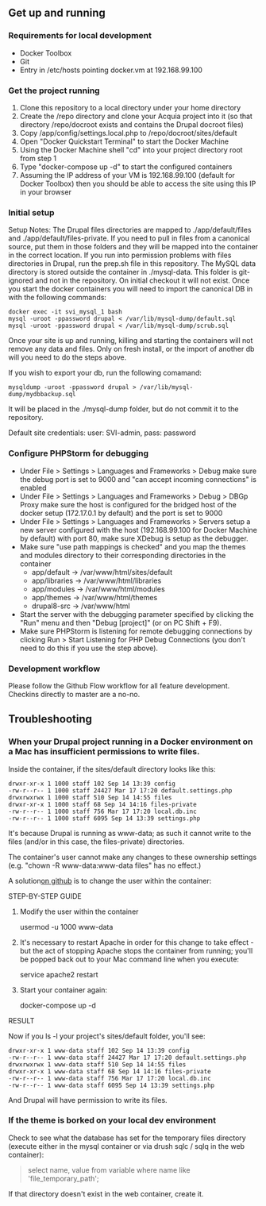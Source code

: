 ## Get up and running

### Requirements for local development

- Docker Toolbox
- Git
- Entry in /etc/hosts pointing docker.vm at 192.168.99.100

### Get the project running

1. Clone this repository to a local directory under your home directory
2. Create the /repo directory and clone your Acquia project into it (so that directory /repo/docroot exists and contains the Drupal docroot files)
3. Copy /app/config/settings.local.php to /repo/docroot/sites/default
4. Open "Docker Quickstart Terminal" to start the Docker Machine
5. Using the Docker Machine shell "cd" into your project directory root from step 1
6. Type "docker-compose up -d" to start the configured containers
7. Assuming the IP address of your VM is 192.168.99.100 (default for Docker Toolbox) then you should be able to access
the site using this IP in your browser

### Initial setup

Setup Notes:
The Drupal files directories are mapped to ./app/default/files and ./app/default/files-private. If you need to pull in
files from a canonical source, put them in those folders and they will be mapped into the container in the correct
location.
If you run into permission problems with files directories in Drupal, run the prep.sh file in this repository.
The MySQL data directory is stored outside the container in ./mysql-data. This folder is git-ignored and not in the
repository. On initial checkout it will not exist. Once you start the docker containers you will need to import the
canonical DB in with the following commands:

    docker exec -it svi_mysql_1 bash
    mysql -uroot -ppassword drupal < /var/lib/mysql-dump/default.sql
    mysql -uroot -ppassword drupal < /var/lib/mysql-dump/scrub.sql

Once your site is up and running, killing and starting the containers will not remove any data and files. Only on fresh
install, or the import of another db will you need to do the steps above.

If you wish to export your db, run the following comamand:

    mysqldump -uroot -ppassword drupal > /var/lib/mysql-dump/mydbbackup.sql

It will be placed in the ./mysql-dump folder, but do not commit it to the repository.

Default site credentials: user: SVI-admin, pass: password

### Configure PHPStorm for debugging

- Under File > Settings > Languages and Frameworks > Debug make sure the debug port is set to 9000 and "can accept
incoming connections" is enabled
- Under File > Settings > Languages and Frameworks > Debug > DBGp Proxy make sure the host is configured for the bridged
host of the docker setup (172.17.0.1 by default) and the port is set to 9000
- Under File > Settings > Languages and Frameworks > Servers setup a new server configured with the host (192.168.99.100
for Docker Machine by default) with port 80, make sure XDebug is setup as the debugger.
- Make sure "use path mappings is checked" and you map the themes and modules directory to their corresponding
directories in the container
    - app/default -> /var/www/html/sites/default
    - app/libraries -> /var/www/html/libraries
    - app/modules -> /var/www/html/modules
    - app/themes -> /var/www/html/themes
    - drupal8-src -> /var/www/html
- Start the server with the debugging parameter specified by clicking the "Run" menu and then "Debug [project]" (or on
PC Shift + F9).
- Make sure PHPStorm is listening for remote debugging connections by clicking Run > Start Listening for PHP Debug
Connections (you don't need to do this if you use the step above).

### Development workflow

Please follow the Github Flow workflow for all feature development. Checkins directly to master are a no-no.

## Troubleshooting

### When your Drupal project running in a Docker environment on a Mac has insufficient permissions to write files.

Inside the container, if the sites/default directory looks like this:

    drwxr-xr-x 1 1000 staff 102 Sep 14 13:39 config
    -rw-r--r-- 1 1000 staff 24427 Mar 17 17:20 default.settings.php
    drwxrwxrwx 1 1000 staff 510 Sep 14 14:55 files
    drwxr-xr-x 1 1000 staff 68 Sep 14 14:16 files-private
    -rw-r--r-- 1 1000 staff 756 Mar 17 17:20 local.db.inc
    -rw-r--r-- 1 1000 staff 6095 Sep 14 13:39 settings.php

It's because Drupal is running as www-data; as such it cannot write to the files (and/or in this case, the files-private) directories.

The container's user cannot make any changes to these ownership settings (e.g. "chown -R www-data:www-data files" has no effect.)

A solution[on github](https://github.com/boot2docker/boot2docker/issues/587#issuecomment-114868208 "boot2docker on github") is to change the user within the container:

STEP-BY-STEP GUIDE

1. Modify the user within the container

     usermod -u 1000 www-data

2. It's necessary to restart Apache in order for this change to take effect - but the act of stopping Apache stops the container from running; you'll be popped back out to your Mac command line when you execute:

     service apache2 restart

3. Start your container again:

     docker-compose up -d

RESULT

Now if you ls -l your project's sites/default folder, you'll see:

    drwxr-xr-x 1 www-data staff 102 Sep 14 13:39 config
    -rw-r--r-- 1 www-data staff 24427 Mar 17 17:20 default.settings.php
    drwxrwxrwx 1 www-data staff 510 Sep 14 14:55 files
    drwxr-xr-x 1 www-data staff 68 Sep 14 14:16 files-private
    -rw-r--r-- 1 www-data staff 756 Mar 17 17:20 local.db.inc
    -rw-r--r-- 1 www-data staff 6095 Sep 14 13:39 settings.php

And Drupal will have permission to write its files.
### If the theme is borked on your local dev environment

Check to see what the database has set for the temporary files directory (execute either in the mysql container or via drush sqlc / sqlq in the web container):

>select name, value from variable where name like 'file_temporary_path';

If that directory doesn't exist in the web container, create it.


